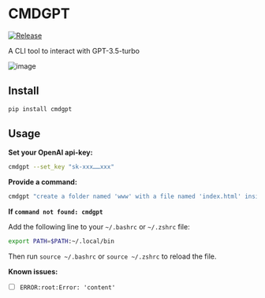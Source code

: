 # CMDGPT

[![Release](https://github.com/MZhao-ouo/CMDGPT/actions/workflows/release.yml/badge.svg)](https://github.com/MZhao-ouo/CMDGPT/actions/workflows/release.yml)

A CLI tool to interact with GPT-3.5-turbo

![image](https://user-images.githubusercontent.com/70903329/226573800-dee29ae9-6a25-4d5c-b22f-c761b35caf19.png)


## Install

```sh
pip install cmdgpt
```

## Usage

**Set your OpenAI api-key:**
```sh
cmdgpt --set_key "sk-xxx……xxx"
```

**Provide a command:**
```sh
cmdgpt "create a folder named 'www' with a file named 'index.html' inside"
```
**If `command not found: cmdgpt`**

Add the following line to your `~/.bashrc` or `~/.zshrc` file:
```sh
export PATH=$PATH:~/.local/bin
```
Then run `source ~/.bashrc` or `source ~/.zshrc` to reload the file.

**Known issues:**
- [ ] `ERROR:root:Error: 'content'`
